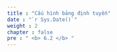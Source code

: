 ```yaml
---
title : "Cấu hình bảng định tuyến"
date : "`r Sys.Date()`"
weight : 2
chapter : false
pre : " <b> 6.2 </b> "
---
```


